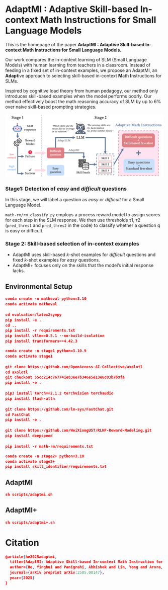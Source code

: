 # **AdaptMI : Adaptive Skill-based In-context Math Instructions for Small Language Models**

This is the homepage of the paper **AdaptMI : Adaptive Skill-based In-context Math Instructions for Small Language Models.**

Our work compares the in-context learning of SLM (Small Language Models) with human learning from teachers in a classroom. Instead of feeding in a fixed set of in-context examples, we propose an AdaptMI, an **Adapt**ive approach to selecting skill-based in-context **M**ath **I**nstructions for SLMs.

Inspired by cognitive load theory from human pedagogy, our method only introduces skill-based examples when the model performs poorly. Our method effectively boost the math reasoning accuracy of SLM by up to 6% over naive skill-based prompting strategies.

![Method Overview](figures/Picture1.png)

### Stage1: **Detection of *easy* and *difficult* questions**

In this stage, we will label a question as *easy* or *difficult* for a Small Language Model.

`math-rm/rm_classify.py` employs a process reward model to assign scores for each step in the SLM response. We then use thresholds τ1, τ2 (`pred_thres1` and `pred_thres2` in the code) to classify whether a question q is easy or difficult.

### **Stage 2: Skill-based selection of in-context examples**

- AdaptMI uses skill-based *k*-shot examples for *difficult* questions and fixed *k*-shot examples for *easy* questions.
- AdaptMI+ focuses only on the skills that the model’s initial response lacks.

## Environmental Setup

```json
conda create -n matheval python=3.10
conda activate matheval

cd evaluation/latex2sympy
pip install -e .
cd ..
pip install -r requirements.txt 
pip install vllm==0.5.1 --no-build-isolation
pip install transformers==4.42.3
```

```json
conda create -n stage1 python=3.10.9
conda activate stage1

git clone https://github.com/OpenAccess-AI-Collective/axolotl
cd axolotl
git checkout 55cc214c767741e83ee7b346e5e13e6c03b7b9fa
pip install -e .

pip3 install torch==2.1.2 torchvision torchaudio
pip install flash-attn

git clone https://github.com/lm-sys/FastChat.git
cd FastChat
pip install -e .

git clone https://github.com/WeiXiongUST/RLHF-Reward-Modeling.git
pip install deepspeed

pip install -r math-rm/requirements.txt
```

```json
conda create -n stage2+ python=3.10
conda activate stage2+
pip install skill_identifier/requirements.txt
```

## AdaptMI

```json
sh scripts/adaptmi.sh
```

## AdaptMI+

```json
sh scripts/adaptmi+.sh
```

# Citation

```json
@article{he2025adaptmi,
  title={AdaptMI: Adaptive Skill-based In-context Math Instruction for Small Language Models},
  author={He, Yinghui and Panigrahi, Abhishek and Lin, Yong and Arora, Sanjeev},
  journal={arXiv preprint arXiv:2505.00147},
  year={2025}
}
```